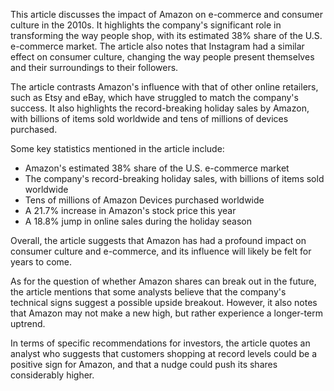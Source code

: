 This article discusses the impact of Amazon on e-commerce and consumer culture in the 2010s. It highlights the company's significant role in transforming the way people shop, with its estimated 38% share of the U.S. e-commerce market. The article also notes that Instagram had a similar effect on consumer culture, changing the way people present themselves and their surroundings to their followers.

The article contrasts Amazon's influence with that of other online retailers, such as Etsy and eBay, which have struggled to match the company's success. It also highlights the record-breaking holiday sales by Amazon, with billions of items sold worldwide and tens of millions of devices purchased.

Some key statistics mentioned in the article include:

* Amazon's estimated 38% share of the U.S. e-commerce market
* The company's record-breaking holiday sales, with billions of items sold worldwide
* Tens of millions of Amazon Devices purchased worldwide
* A 21.7% increase in Amazon's stock price this year
* A 18.8% jump in online sales during the holiday season

Overall, the article suggests that Amazon has had a profound impact on consumer culture and e-commerce, and its influence will likely be felt for years to come.

As for the question of whether Amazon shares can break out in the future, the article mentions that some analysts believe that the company's technical signs suggest a possible upside breakout. However, it also notes that Amazon may not make a new high, but rather experience a longer-term uptrend.

In terms of specific recommendations for investors, the article quotes an analyst who suggests that customers shopping at record levels could be a positive sign for Amazon, and that a nudge could push its shares considerably higher.